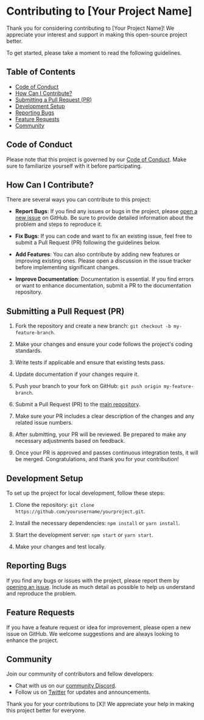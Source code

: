 # Contributing to [Your Project Name]

Thank you for considering contributing to [Your Project Name]! We appreciate your interest and support in making this open-source project better.

To get started, please take a moment to read the following guidelines.

## Table of Contents

- [Code of Conduct](#code-of-conduct)
- [How Can I Contribute?](#how-can-i-contribute)
- [Submitting a Pull Request (PR)](#submitting-a-pull-request-pr)
- [Development Setup](#development-setup)
- [Reporting Bugs](#reporting-bugs)
- [Feature Requests](#feature-requests)
- [Community](#community)

## Code of Conduct

Please note that this project is governed by our [Code of Conduct](CODE_OF_CONDUCT.md). Make sure to familiarize yourself with it before participating.

## How Can I Contribute?

There are several ways you can contribute to this project:

- **Report Bugs**: If you find any issues or bugs in the project, please [open a new issue](https://github.com/yourusername/yourproject/issues) on GitHub. Be sure to provide detailed information about the problem and steps to reproduce it.

- **Fix Bugs**: If you can code and want to fix an existing issue, feel free to submit a Pull Request (PR) following the guidelines below.

- **Add Features**: You can also contribute by adding new features or improving existing ones. Please open a discussion in the issue tracker before implementing significant changes.

- **Improve Documentation**: Documentation is essential. If you find errors or want to enhance documentation, submit a PR to the documentation repository.

## Submitting a Pull Request (PR)

1. Fork the repository and create a new branch: `git checkout -b my-feature-branch`.

2. Make your changes and ensure your code follows the project's coding standards.

3. Write tests if applicable and ensure that existing tests pass.

4. Update documentation if your changes require it.

5. Push your branch to your fork on GitHub: `git push origin my-feature-branch`.

6. Submit a Pull Request (PR) to the [main repository](https://github.com/yourusername/yourproject).

7. Make sure your PR includes a clear description of the changes and any related issue numbers.

8. After submitting, your PR will be reviewed. Be prepared to make any necessary adjustments based on feedback.

9. Once your PR is approved and passes continuous integration tests, it will be merged. Congratulations, and thank you for your contribution!

## Development Setup

To set up the project for local development, follow these steps:

1. Clone the repository: `git clone https://github.com/yourusername/yourproject.git`.

2. Install the necessary dependencies: `npm install` or `yarn install`.

3. Start the development server: `npm start` or `yarn start`.

4. Make your changes and test locally.

## Reporting Bugs

If you find any bugs or issues with the project, please report them by [opening an issue](https://github.com/yourusername/yourproject/issues). Include as much detail as possible to help us understand and reproduce the problem.

## Feature Requests

If you have a feature request or idea for improvement, please open a new issue on GitHub. We welcome suggestions and are always looking to enhance the project.

## Community

Join our community of contributors and fellow developers:

- Chat with us on our [community Discord](https://discord.gg/yourdiscordlink).
- Follow us on [Twitter](https://twitter.com/yourprojecttwitter) for updates and announcements.

Thank you for your contributions to [X]! We appreciate your help in making this project better for everyone.
